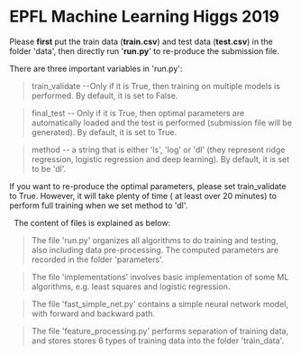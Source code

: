# EPFL Machine Learning Higgs 2019

Please **first** put the train data (**train.csv**) and test data (**test.csv**) in the folder 'data', then directly run '**run.py**' to re-produce the submission file.

There are three important variables in 'run.py':

> train_validate --Only if it is True, then training on multiple models is performed. By default, it is set to False.

> final_test -- Only if it is True, then optimal parameters are automatically loaded and the test is performed (submission file will be generated). By default, it is set to True.

> method -- a string that is either 'ls', 'log' or 'dl' (they represent ridge regression, logistic regression and deep learning). By default, it is set to be 'dl'.
&nbsp;
&nbsp;

If you want to re-produce the optimal parameters, please set train_validate to True. However, it will take plenty of time ( at least over 20 minutes) to perform full training when we set method to 'dl'.

&nbsp;
The content of files is explained as below:

> The file 'run.py' organizes all algorithms to do training and testing, also including data pre-processing. The computed parameters are recorded in the folder 'parameters'.

> The file 'implementations' involves basic implementation of some ML algorithms, e.g. least squares and logistic regression.

> The file 'fast_simple_net.py' contains a simple neural network model, with forward and backward path.

> The file 'feature_processing.py' performs separation of training data, and stores stores 6 types of training data into the folder 'train_data'.
